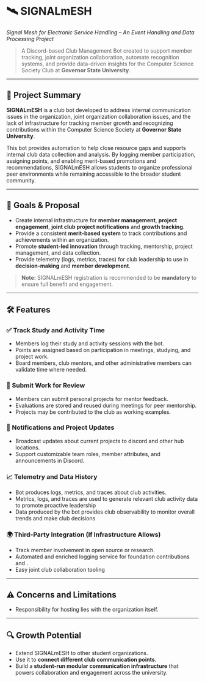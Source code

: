 # 🛰 SIGNALmESH

*Signal Mesh for Electronic Service Handling – An Event Handling and Data Processing Project*

> A Discord-based Club Management Bot created to support member tracking, joint organization collaboration, automate recognition systems, and provide data-driven insights for the Computer Science Society Club at **Governor State University**.

---

## 🧠 Project Summary

**SIGNALmESH** is a club bot developed to address internal communication issues in the organization, joint organization collaboration issues, and the lack of infrastructure for tracking member growth and recognizing contributions within the Computer Science Society at **Governor State University**.

This bot provides automation to help close resource gaps and supports internal club data collection and analysis. By logging member participation, assigning points, and enabling merit-based promotions and recommendations, SIGNALmESH allows students to organize professional peer environments while remaining accessible to the broader student community.

---

## 🎯 Goals & Proposal

- Create internal infrastructure for **member management**, **project engagement**, **joint club project notifications** and **growth tracking**.
- Provide a consistent **merit-based system** to track contributions and achievements within an organization.
- Promote **student-led innovation** through tracking, mentorship, project management, and data collection.
- Provide telemetry (logs, metrics, traces) for club leadership to use in **decision-making** and **member development**.

> **Note:** SIGNALmESH registration is recommended to be **mandatory** to ensure full benefit and engagement.

---

## 🛠 Features

### ✅ Track Study and Activity Time
- Members log their study and activity sessions with the bot.
- Points are assigned based on participation in meetings, studying, and project work.
- Board members, club mentors, and other administrative members can validate time where needed.

### 📝 Submit Work for Review
- Members can submit personal projects for mentor feedback.
- Evaluations are stored and reused during meetings for peer mentorship.
- Projects may be contributed to the club as working examples.

### 📡 Notifications and Project Updates
- Broadcast updates about current projects to discord and other hub locations.
- Support customizable team roles, member attributes, and announcements in Discord.

### 📈 Telemetry and Data History
- Bot produces logs, metrics, and traces about club activities.
- Metrics, logs, and traces are used to generate relevant club activity data to promote proactive leadership
- Data produced by the bot provides club observability to monitor overall trends and make club decisions

### 🌍 Third-Party Integration (If Infrastructure Allows)
- Track member involvement in open source or research.
- Automated and enriched logging service for foundation contributions and .
- Easy joint club collaboration tooling

---

## ⚠️ Concerns and Limitations

- Responsibility for hosting lies with the organization itself.

---

## 🔍 Growth Potential

- Extend SIGNALmESH to other student organizations.
- Use it to **connect different club communication points**.
- Build a **student-run modular communication infrastructure** that powers collaboration and engagement across the university.